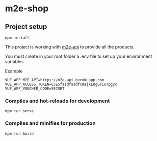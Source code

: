 # m2e-shop

## Project setup
```
npm install
```
This project is working with [m2e-api](https://www.google.com) to provide all the products.

You must create in your root folder a .env file to set up your environment variables

Example

```
VUE_APP_M2E_API=https://m2e-api.herokuapp.com
VUE_APP_ACCESS_TOKEN=u3E5fasdfasdfxOajkLOgGFIo7pgyc
VUE_APP_VOUCHER_CODE=SECRET
```

### Compiles and hot-reloads for development
```
npm run serve
```

### Compiles and minifies for production
```
npm run build
```
